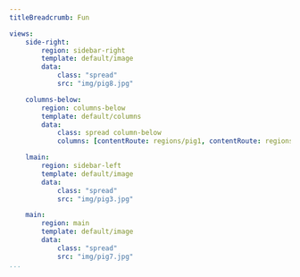 ```yaml
---
titleBreadcrumb: Fun

views:
    side-right:
        region: sidebar-right
        template: default/image
        data:
            class: "spread"
            src: "img/pig8.jpg"

    columns-below:
        region: columns-below
        template: default/columns
        data:
            class: spread column-below
            columns: [contentRoute: regions/pig1, contentRoute: regions/pig2, contentRoute: regions/pig3, contentRoute: regions/pig4]

    lmain:
        region: sidebar-left
        template: default/image
        data:
            class: "spread"
            src: "img/pig3.jpg"

    main:
        region: main
        template: default/image
        data:
            class: "spread"
            src: "img/pig7.jpg"
...
```

